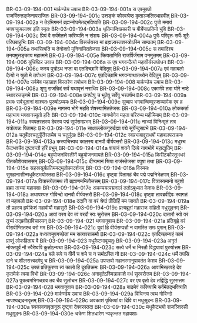 BR-03-09-194-001	मार्कण्डेय उवाच
BR-03-09-194-001a	स एवमुक्तो राजर्षिरुत्तङ्केनापराजितः
BR-03-09-194-001c	उत्तङ्कं कौरवश्रेष्ठ कृताञ्जलिरथाब्रवीत्
BR-03-09-194-002a	न तेऽभिगमनं ब्रह्मन्मोघमेतद्भविष्यति
BR-03-09-194-002c	पुत्रो ममायं भगवन्कुवलाश्व इति स्मृतः
BR-03-09-194-003a	धृतिमान्क्षिप्रकारी च वीर्येणाप्रतिमो भुवि
BR-03-09-194-003c	प्रियं वै सर्वमेतत्ते करिष्यति न संशयः
BR-03-09-194-004a	पुत्रैः परिवृतः सर्वैः शूरैः परिघबाहुभिः
BR-03-09-194-004c	विसर्जयस्व मां ब्रह्मन्न्यस्तशस्त्रोऽस्मि साम्प्रतम्
BR-03-09-194-005a	तथास्त्विति च तेनोक्तो मुनिनामिततेजसा
BR-03-09-194-005c	स तमादिश्य तनयमुत्तङ्काय महात्मने
BR-03-09-194-005e	क्रियतामिति राजर्षिर्जगाम वनमुत्तमम्
BR-03-09-194-006	युधिष्ठिर उवाच
BR-03-09-194-006a	क एष भगवन्दैत्यो महावीर्यस्तपोधन
BR-03-09-194-006c	कस्य पुत्रोऽथ नप्ता वा एतदिच्छामि वेदितुम्
BR-03-09-194-007a	एवं महाबलो दैत्यो न श्रुतो मे तपोधन
BR-03-09-194-007c	एतदिच्छामि भगवन्याथातथ्येन वेदितुम्
BR-03-09-194-007e	सर्वमेव महाप्राज्ञ विस्तरेण तपोधन
BR-03-09-194-008	मार्कण्डेय उवाच
BR-03-09-194-008a	शृणु राजन्निदं सर्वं यथावृत्तं नराधिप
BR-03-09-194-008c	एकार्णवे तदा घोरे नष्टे स्थावरजङ्गमे
BR-03-09-194-008e	प्रनष्टेषु च भूतेषु सर्वेषु भरतर्षभ
BR-03-09-194-009a	प्रभवः सर्वभूतानां शाश्वतः पुरुषोऽव्ययः
BR-03-09-194-009c	सुष्वाप भगवान्विष्णुरप्शय्यामेक एव ह
BR-03-09-194-009e	नागस्य भोगे महति शेषस्यामिततेजसः
BR-03-09-194-010a	लोककर्ता महाभाग भगवानच्युतो हरिः
BR-03-09-194-010c	नागभोगेन महता परिरभ्य महीमिमाम्
BR-03-09-194-011a	स्वपतस्तस्य देवस्य पद्मं सूर्यसमप्रभम्
BR-03-09-194-011c	नाभ्यां विनिःसृतं तत्र यत्रोत्पन्नः पितामहः
BR-03-09-194-011e	साक्षाल्लोकगुरुर्ब्रह्मा पद्मे सूर्येन्दुसप्रभे
BR-03-09-194-012a	चतुर्वेदश्चतुर्मूर्तिस्तथैव च चतुर्मुखः
BR-03-09-194-012c	स्वप्रभावाद्दुराधर्षो महाबलपराक्रमः
BR-03-09-194-013a	कस्यचित्त्वथ कालस्य दानवौ वीर्यवत्तरौ
BR-03-09-194-013c	मधुश्च कैटभश्चैव दृष्टवन्तौ हरिं प्रभुम्
BR-03-09-194-014a	शयानं शयने दिव्ये नागभोगे महाद्युतिम्
BR-03-09-194-014c	बहुयोजनविस्तीर्णे बहुयोजनमायते
BR-03-09-194-015a	किरीटकौस्तुभधरं पीतकौशेयवाससम्
BR-03-09-194-015c	दीप्यमानं श्रिया राजंस्तेजसा वपुषा तथा
BR-03-09-194-015e	सहस्रसूर्यप्रतिममद्भुतोपमदर्शनम्
BR-03-09-194-016a	विस्मयः सुमहानासीन्मधुकैटभयोस्तदा
BR-03-09-194-016c	दृष्ट्वा पितामहं चैव पद्मे पद्मनिभेक्षणम्
BR-03-09-194-017a	वित्रासयेतामथ तौ ब्रह्माणममितौजसम्
BR-03-09-194-017c	वित्रास्यमानो बहुशो ब्रह्मा ताभ्यां महायशाः
BR-03-09-194-017e	अकम्पयत्पद्मनालं ततोऽबुध्यत केशवः
BR-03-09-194-018a	अथापश्यत गोविन्दो दानवौ वीर्यवत्तरौ
BR-03-09-194-018c	दृष्ट्वा तावब्रवीद्देवः स्वागतं वां महाबलौ
BR-03-09-194-018e	ददानि वां वरं श्रेष्ठं प्रीतिर्हि मम जायते
BR-03-09-194-019a	तौ प्रहस्य हृषीकेशं महावीर्यौ महासुरौ
BR-03-09-194-019c	प्रत्यब्रूतां महाराज सहितौ मधुसूदनम्
BR-03-09-194-020a	आवां वरय देव त्वं वरदौ स्वः सुरोत्तम
BR-03-09-194-020c	दातारौ स्वो वरं तुभ्यं तद्ब्रवीह्यविचारयन्
BR-03-09-194-021	भगवानुवाच
BR-03-09-194-021a	प्रतिगृह्णे वरं वीरावीप्सितश्च वरो मम
BR-03-09-194-021c	युवां हि वीर्यसम्पन्नौ न वामस्ति समः पुमान्
BR-03-09-194-022a	वध्यत्वमुपगच्छेतां मम सत्यपराक्रमौ
BR-03-09-194-022c	एतदिच्छाम्यहं कामं प्राप्तुं लोकहिताय वै
BR-03-09-194-023	मधुकैटभावूचतुः
BR-03-09-194-023a	अनृतं नोक्तपूर्वं नौ स्वैरेष्वपि कुतोऽन्यथा
BR-03-09-194-023c	सत्ये धर्मे च निरतौ विद्ध्यावां पुरुषोत्तम
BR-03-09-194-024a	बले रूपे च वीर्ये च शमे च न समोऽस्ति नौ
BR-03-09-194-024c	धर्मे तपसि दाने च शीलसत्त्वदमेषु च
BR-03-09-194-025a	उपप्लवो महानस्मानुपावर्तत केशव
BR-03-09-194-025c	उक्तं प्रतिकुरुष्व त्वं कालो हि दुरतिक्रमः
BR-03-09-194-026a	आवामिच्छावहे देव कृतमेकं त्वया विभो
BR-03-09-194-026c	अनावृतेऽस्मिन्नाकाशे वधं सुरवरोत्तम
BR-03-09-194-027a	पुत्रत्वमभिगच्छाव तव चैव सुलोचन
BR-03-09-194-027c	वर एष वृतो देव तद्विद्धि सुरसत्तम
BR-03-09-194-028	भगवानुवाच
BR-03-09-194-028a	बाढमेवं करिष्यामि सर्वमेतद्भविष्यति
BR-03-09-194-029	मार्कण्डेय उवाच
BR-03-09-194-029a	विचिन्त्य त्वथ गोविन्दो नापश्यद्यदनावृतम्
BR-03-09-194-029c	अवकाशं पृथिव्यां वा दिवि वा मधुसूदनः
BR-03-09-194-030a	स्वकावनावृतावूरू दृष्ट्वा देववरस्तदा
BR-03-09-194-030c	मधुकैटभयो राजञ्शिरसी मधुसूदनः
BR-03-09-194-030e	चक्रेण शितधारेण न्यकृन्तत महायशाः
